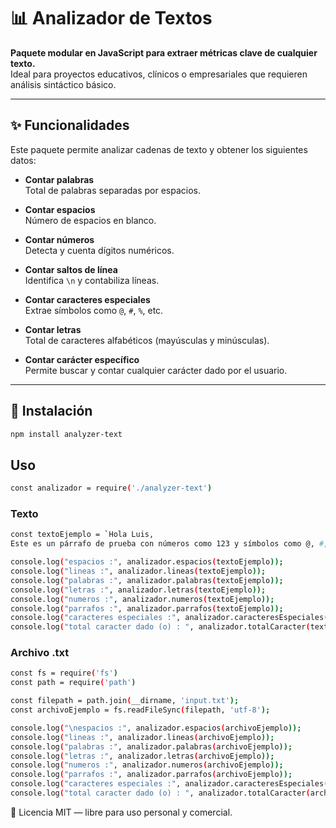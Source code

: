 # 📊 Analizador de Textos

**Paquete modular en JavaScript para extraer métricas clave de cualquier texto.**  
Ideal para proyectos educativos, clínicos o empresariales que requieren análisis sintáctico básico.

---

## ✨ Funcionalidades

Este paquete permite analizar cadenas de texto y obtener los siguientes datos:

- **Contar palabras**  
  Total de palabras separadas por espacios.

- **Contar espacios**  
  Número de espacios en blanco.

- **Contar números**  
  Detecta y cuenta dígitos numéricos.

- **Contar saltos de línea**  
  Identifica `\n` y contabiliza líneas.

- **Contar caracteres especiales**  
  Extrae símbolos como `@`, `#`, `%`, etc.

- **Contar letras**  
  Total de caracteres alfabéticos (mayúsculas y minúsculas).

- **Contar carácter específico**  
  Permite buscar y contar cualquier carácter dado por el usuario.

---

## 🚀 Instalación

```bash
npm install analyzer-text
```

##  Uso

```bash
const analizador = require('./analyzer-text')
```

### Texto
```bash
const textoEjemplo = `Hola Luis,
Este es un párrafo de prueba con números como 123 y símbolos como @, #, $.`

console.log("espacios :", analizador.espacios(textoEjemplo));
console.log("lineas :", analizador.lineas(textoEjemplo));
console.log("palabras :", analizador.palabras(textoEjemplo));
console.log("letras :", analizador.letras(textoEjemplo));
console.log("numeros :", analizador.numeros(textoEjemplo));
console.log("parrafos :", analizador.parrafos(textoEjemplo));
console.log("caracteres especiales :", analizador.caracteresEspeciales(textoEjemplo));
console.log("total caracter dado (o) : ", analizador.totalCaracter(textoEjemplo, 'o'));
```

### Archivo .txt
```bash
const fs = require('fs')
const path = require('path')

const filepath = path.join(__dirname, 'input.txt');
const archivoEjemplo = fs.readFileSync(filepath, 'utf-8');

console.log("\nespacios :", analizador.espacios(archivoEjemplo));
console.log("lineas :", analizador.lineas(archivoEjemplo));
console.log("palabras :", analizador.palabras(archivoEjemplo));
console.log("letras :", analizador.letras(archivoEjemplo));
console.log("numeros :", analizador.numeros(archivoEjemplo));
console.log("parrafos :", analizador.parrafos(archivoEjemplo));
console.log("caracteres especiales :", analizador.caracteresEspeciales(archivoEjemplo));
console.log("total caracter dado (o) : ", analizador.totalCaracter(archivoEjemplo,'o'));
```


📘 Licencia
MIT — libre para uso personal y comercial.
